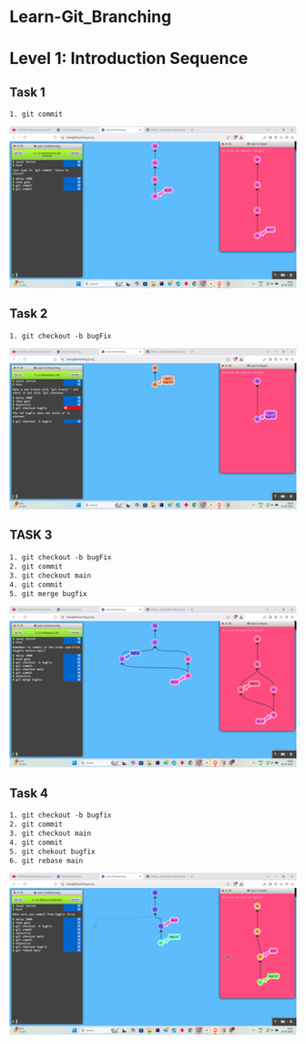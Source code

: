 # Learn-Git_Branching

# Level 1: Introduction Sequence

## Task 1
```
1. git commit
```
![alt text](1.png)

## Task 2
```
1. git checkout -b bugFix
```
![alt text](2.png)


## TASK 3
```
1. git checkout -b bugFix
2. git commit
3. git checkout main
4. git commit
5. git merge bugfix
```
![alt text](3.png)

## Task 4
```
1. git checkout -b bugfix
2. git commit
3. git checkout main
4. git commit
5. git chekout bugfix
6. git rebase main
```
![alt text](4.png)





